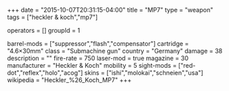 +++
date = "2015-10-07T20:31:15-04:00"
title = "MP7"
type = "weapon"
tags = ["heckler & koch","mp7"]

operators = []
groupId = 1

barrel-mods = ["suppressor","flash","compensator"]
cartridge = "4.6×30mm"
class = "Submachine gun"
country = "Germany"
damage = 38
description = ""
fire-rate = 750
laser-mod = true
magazine = 30
manufacturer = "Heckler & Koch"
mobility = 5
sight-mods = ["red-dot","reflex","holo","acog"]
skins = ["ishi","molokai","schneien","usa"]
wikipedia = "Heckler_%26_Koch_MP7"
+++
